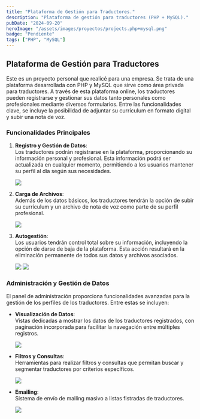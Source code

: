 ```yaml
---
title: "Plataforma de Gestión para Traductores."
description: "Plataforma de gestión para traductores (PHP + MySQL)."
pubDate: "2024-09-20"
heroImage: "/assets/images/proyectos/projects.php+mysql.png"
badge: "Pendiente"
tags: ["PHP", "MySQL"]
---
```


## Plataforma de Gestión para Traductores

Este es un proyecto personal que realicé para una empresa. Se trata de una plataforma desarrollada con PHP y MySQL que sirve como área privada para traductores. A través de esta plataforma online, los traductores pueden registrarse y gestionar sus datos tanto personales como profesionales mediante diversos formularios. Entre las funcionalidades clave, se incluye la posibilidad de adjuntar su currículum en formato digital y subir una nota de voz.

### Funcionalidades Principales

1. **Registro y Gestión de Datos**:  
   Los traductores podrán registrarse en la plataforma, proporcionando su información personal y profesional. Esta información podrá ser actualizada en cualquier momento, permitiendo a los usuarios mantener su perfil al día según sus necesidades.

   <img src="/projects/traductores-php/Screenshot-registro.png" />

2. **Carga de Archivos**:  
   Además de los datos básicos, los traductores tendrán la opción de subir su currículum y un archivo de nota de voz como parte de su perfil profesional.

   <img src="/projects/traductores-php/Screenshot-upload-files.png" />

3. **Autogestión**:  
   Los usuarios tendrán control total sobre su información, incluyendo la opción de darse de baja de la plataforma. Esta acción resultará en la eliminación permanente de todos sus datos y archivos asociados.

   <img src="/projects/traductores-php/Screenshot-combinaciones.png" />
   <img src="/projects/traductores-php/Screenshot-formacion.png" />


### Administración y Gestión de Datos

El panel de administración proporciona funcionalidades avanzadas para la gestión de los perfiles de los traductores. Entre estas se incluyen:

- **Visualización de Datos**:  
   Vistas dedicadas a mostrar los datos de los traductores registrados, con paginación incorporada para facilitar la navegación entre múltiples registros.
  
   <img src="/projects/traductores-php/Screenshot-vista-traductores.png" />

- **Filtros y Consultas**:  
   Herramientas para realizar filtros y consultas que permitan buscar y segmentar traductores por criterios específicos.
  
   <img src="/projects/traductores-php/Screenshot-vista-filtros.png" />

- **Emailing**:  
   Sistema de envío de mailing masivo a listas fistradas de traductores.

   <img src="/projects/traductores-php/Screenshot-emailing.png" />


